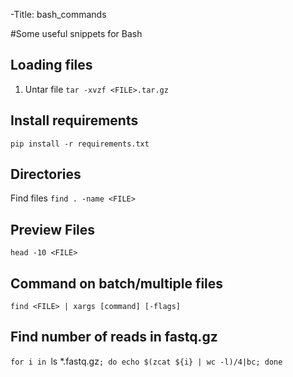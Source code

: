 -Title: bash_commands

#Some useful snippets for Bash

## Loading files
1. Untar file
`tar -xvzf <FILE>.tar.gz`

## Install requirements
`pip install -r requirements.txt`

## Directories
Find files
`find . -name <FILE>`

## Preview Files
`head -10 <FILE>`

## Command on batch/multiple files
`find <FILE> | xargs [command] [-flags]`

## Find number of reads in fastq.gz
`for i in `ls *.fastq.gz`; do echo $(zcat ${i} | wc -l)/4|bc; done`




